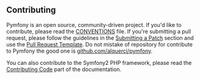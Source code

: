 Contributing
------------

Pymfony is an open source, community-driven project. If you'd like to
contribute, please read the [CONVENTIONS][1] file. If you're submitting
a pull request, please follow the guidelines in the [Submitting a Patch][2]
section and use the [Pull Request Template][3]. Do not mistake of repository
for contribute to Pymfony the good one is [github.com/alquerci/pymfony][7].

You can also contribute to the Symfony2 PHP framework, please read the
[Contributing Code][5] part of the documentation.


[1]: ./CONVENTIONS.md
[2]: http://symfony.com/doc/current/contributing/code/patches.html#check-list
[3]: http://symfony.com/doc/current/contributing/code/patches.html#make-a-pull-request
[5]: http://symfony.com/doc/current/contributing/code/index.html
[6]: http://symfony.com
[7]: ./
